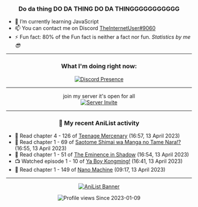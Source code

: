 <div align="center">

### Do da thing DO DA THING DO DA THINGGGGGGGGGGG
</div>

- 🌱 I’m currently learning JavaScript
- 📫 You can contact me on Discord [TheInternetUser#9060](https://discord.com/users/534117072796385300)
- ⚡ Fun fact: 80% of the Fun fact is neither a fact nor fun. _Statistics by me 😎_
<hr>

<div align="center">

### What I'm doing right now:
[![Discord Presence](https://lanyard.cnrad.dev/api/534117072796385300)](https://discord.com/users/534117072796385300)
<hr>

join my server it's open for all <br>
[![Server Invite](https://invidget.switchblade.xyz/bfYgVHxrSs)](https://discord.gg/bfYgVHxrSs)

<hr>
  
### 🌸 My recent AniList activity

</div>

<!-- ANILIST_ACTIVITY:start -->

-   📖 Read chapter 4 - 126 of [Teenage Mercenary](https://anilist.co/manga/126297) (16:57, 13 April 2023)
-   📖 Read chapter 1 - 69 of [Saotome Shimai wa Manga no Tame Nara!?](https://anilist.co/manga/103621) (16:55, 13 April 2023)
-   📖 Read chapter 1 - 51 of [The Eminence in Shadow](https://anilist.co/manga/106758) (16:54, 13 April 2023)
-   📺 Watched episode 1 - 10 of [Ya Boy Kongming!](https://anilist.co/anime/141774) (16:41, 13 April 2023)
-   📖 Read chapter 1 - 149 of [Nano Machine](https://anilist.co/manga/120980) (09:17, 13 April 2023)

<!-- ANILIST_ACTIVITY:end -->
<hr>

<div align="center">

[![AniList Banner](https://img.anili.st/User/929966)](https://anilist.co/user/TheInternetUser)

![Profile views](https://gpvc.arturio.dev/TheInternetUse7) Since 2023-01-09

</div>
